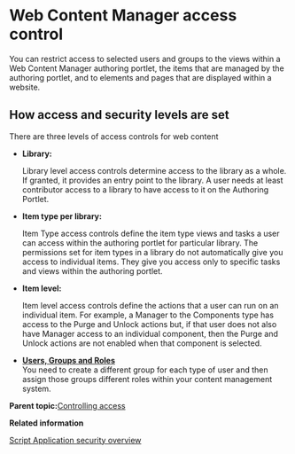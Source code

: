 # Web Content Manager access control

You can restrict access to selected users and groups to the views within a Web Content Manager authoring portlet, the items that are managed by the authoring portlet, and to elements and pages that are displayed within a website.

## How access and security levels are set

There are three levels of access controls for web content

-   **Library:**

    Library level access controls determine access to the library as a whole. If granted, it provides an entry point to the library. A user needs at least contributor access to a library to have access to it on the Authoring Portlet.


-   **Item type per library:**

    Item Type access controls define the item type views and tasks a user can access within the authoring portlet for particular library. The permissions set for item types in a library do not automatically give you access to individual items. They give you access only to specific tasks and views within the authoring portlet.


-   **Item level:**

    Item level access controls define the actions that a user can run on an individual item. For example, a Manager to the Components type has access to the Purge and Unlock actions but, if that user does not also have Manager access to an individual component, then the Purge and Unlock actions are not enabled when that component is selected.


-   **[Users, Groups and Roles](../wcm/wcm_cms_access.md)**  
You need to create a different group for each type of user and then assign those groups different roles within your content management system.

**Parent topic:**[Controlling access](../admin-system/control_access.md)

**Related information**  


[Script Application security overview](../script-portlet/security.md)

